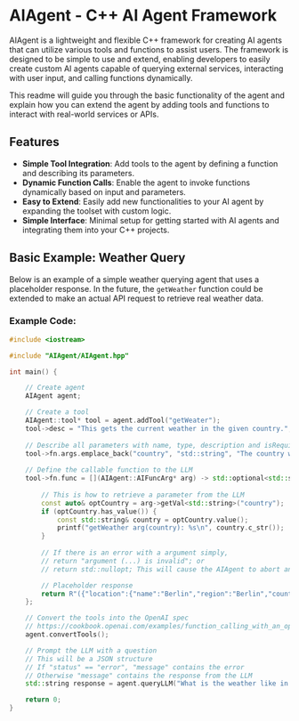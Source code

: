 # AIAgent - C++ AI Agent Framework

AIAgent is a lightweight and flexible C++ framework for creating AI agents that can utilize various tools and functions to assist users. The framework is designed to be simple to use and extend, enabling developers to easily create custom AI agents capable of querying external services, interacting with user input, and calling functions dynamically.

This readme will guide you through the basic functionality of the agent and explain how you can extend the agent by adding tools and functions to interact with real-world services or APIs.

## Features

- **Simple Tool Integration**: Add tools to the agent by defining a function and describing its parameters.
- **Dynamic Function Calls**: Enable the agent to invoke functions dynamically based on input and parameters.
- **Easy to Extend**: Easily add new functionalities to your AI agent by expanding the toolset with custom logic.
- **Simple Interface**: Minimal setup for getting started with AI agents and integrating them into your C++ projects.

## Basic Example: Weather Query

Below is an example of a simple weather querying agent that uses a placeholder response. In the future, the `getWeather` function could be extended to make an actual API request to retrieve real weather data.

### Example Code:

```cpp
#include <iostream>

#include "AIAgent/AIAgent.hpp"

int main() {

	// Create agent
	AIAgent agent;

	// Create a tool
	AIAgent::tool* tool = agent.addTool("getWeater");
	tool->desc = "This gets the current weather in the given country.";
	
	// Describe all parameters with name, type, description and isRequired
	tool->fn.args.emplace_back("country", "std::string", "The country where the weather should be retrieved in.", true);
	
	// Define the callable function to the LLM
	tool->fn.func = [](AIAgent::AIFuncArg* arg) -> std::optional<std::string> {
		
		// This is how to retrieve a parameter from the LLM
		const auto& optCountry = arg->getVal<std::string>("country");
		if (optCountry.has_value()) {
			const std::string& country = optCountry.value();
			printf("getWeather arg(country): %s\n", country.c_str());
		}
		
		// If there is an error with a argument simply,
		// return "argument (...) is invalid"; or
		// return std::nullopt; This will cause the AIAgent to abort and exit

		// Placeholder response
		return R"({"location":{"name":"Berlin","region":"Berlin","country":"Germany","lat":52.517,"lon":13.4,"tz_id":"Europe/Berlin","localtime_epoch":1741257486,"localtime":"2025-03-06 11:38"},"current":{"last_updated_epoch":1741257000,"last_updated":"2025-03-06 11:30","temp_c":13.2,"temp_f":55.8,"is_day":1,"condition":{"text":"Sunny","icon":"//cdn.weatherapi.com/weather/64x64/day/113.png","code":1000},"wind_mph":6.0,"wind_kph":9.7,"wind_degree":229,"wind_dir":"SW","pressure_mb":1021.0,"pressure_in":30.15,"precip_mm":0.0,"precip_in":0.0,"humidity":41,"cloud":0,"feelslike_c":12.5,"feelslike_f":54.5,"windchill_c":10.5,"windchill_f":50.9,"heatindex_c":11.5,"heatindex_f":52.8,"dewpoint_c":0.2,"dewpoint_f":32.4,"vis_km":10.0,"vis_miles":6.0,"uv":2.3,"gust_mph":7.5,"gust_kph":12.0}})";
	};

	// Convert the tools into the OpenAI spec
	// https://cookbook.openai.com/examples/function_calling_with_an_openapi_spec
	agent.convertTools();

	// Prompt the LLM with a question
	// This will be a JSON structure
	// If "status" == "error", "message" contains the error
	// Otherwise "message" contains the response from the LLM
	std::string response = agent.queryLLM("What is the weather like in Germany?");

	return 0;
}
